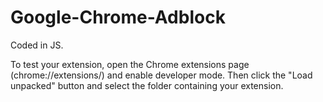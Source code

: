 # Google-Chrome-Adblock
 
Coded in JS.

To test your extension, open the Chrome extensions page (chrome://extensions/) and enable developer mode. Then click the "Load unpacked" button and select the folder containing your extension.

